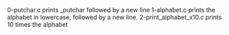 0-putchar.c prints _putchar followed by a new line
1-alphabet.c prints the alphabet in lowercase, followed by a new line.
2-print_alphabet_x10.c prints 10 times the alphabet
